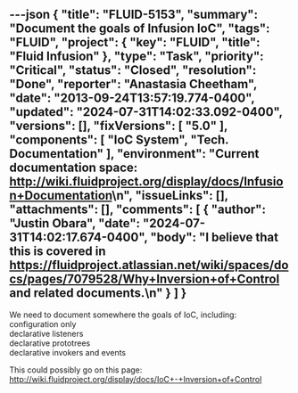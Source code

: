 ---json
{
  "title": "FLUID-5153",
  "summary": "Document the goals of Infusion IoC",
  "tags": "FLUID",
  "project": {
    "key": "FLUID",
    "title": "Fluid Infusion"
  },
  "type": "Task",
  "priority": "Critical",
  "status": "Closed",
  "resolution": "Done",
  "reporter": "Anastasia Cheetham",
  "date": "2013-09-24T13:57:19.774-0400",
  "updated": "2024-07-31T14:02:33.092-0400",
  "versions": [],
  "fixVersions": [
    "5.0"
  ],
  "components": [
    "IoC System",
    "Tech. Documentation"
  ],
  "environment": "Current documentation space:  <http://wiki.fluidproject.org/display/docs/Infusion+Documentation>\n",
  "issueLinks": [],
  "attachments": [],
  "comments": [
    {
      "author": "Justin Obara",
      "date": "2024-07-31T14:02:17.674-0400",
      "body": "I believe that this is covered in <https://fluidproject.atlassian.net/wiki/spaces/docs/pages/7079528/Why+Inversion+of+Control>  and related documents.\n"
    }
  ]
}
---
We need to document somewhere the goals of IoC, including:\
configuration only\
declarative listeners\
declarative prototrees\
declarative invokers and events

This could possibly go on this page:\
<http://wiki.fluidproject.org/display/docs/IoC+-+Inversion+of+Control>

        